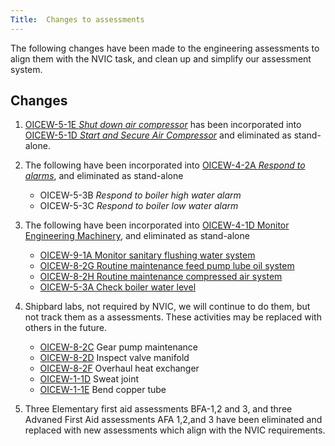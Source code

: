 ```yaml
---
Title:  Changes to assessments
---
```


The following changes have been made to the engineering assessments to align them with the NVIC task, and clean up and simplify our assessment system.

## Changes

1. [OICEW-5-1E  *Shut down air compressor*](/stcw16/assessments/oicew51e.html) has been incorporated into [OICEW-5-1D  *Start and Secure Air Compressor*](OICEW-5-1D) and  eliminated as stand-alone.

2. The following have been incorporated into [OICEW-4-2A  *Respond to alarms*](OICEW-4-2A), and eliminated as stand-alone
    * OICEW-5-3B	*Respond to boiler high water alarm*
    * OICEW-5-3C	*Respond to boiler low water alarm*

3. The following have been incorporated into [OICEW-4-1D Monitor Engineering Machinery](OICEW-4-1D), and eliminated as stand-alone
    * [OICEW-9-1A	Monitor sanitary flushing water system ](/stcw16/assessments/oicew91a.html)
    * [OICEW-8-2G	Routine maintenance feed pump lube oil system ](/stcw16/assessments/oicew82g.html)
    * [OICEW-8-2H	Routine maintenance compressed air system](/stcw16/assessments/oicew82h.html)
    * [OICEW-5-3A	Check boiler water level ](/stcw16/assessments/oicew53a.html)


5.	Shipbard labs, not required by NVIC, we will continue to do them, but not track them as a assessments.  These activities may be replaced with others in the future.

    * [OICEW-8-2C](OICEW-8-2C) Gear pump maintenance
    * [OICEW-8-2D](OICEW-8-2D) Inspect valve manifold
    * [OICEW-8-2F](OICEW-8-2F) Overhaul heat exchanger
    * [OICEW-1-1D](OICEW-1-1D) Sweat joint
    * [OICEW-1-1E](OICEW-1-1E) Bend copper tube


6.	Three Elementary first aid assessments BFA-1,2 and 3, and three Advaned First Aid assessments AFA 1,2,and 3 have been eliminated and replaced with new assessments which align with the NVIC requirements.